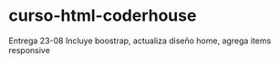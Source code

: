 # curso-html-coderhouse
Entrega 23-08
Incluye boostrap, actualiza diseño home, agrega items responsive
